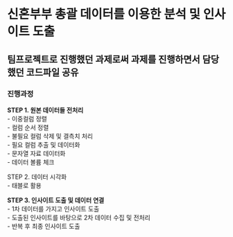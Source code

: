 # 신혼부부 총괄 데이터를 이용한 분석 및 인사이트 도출

## 팀프로젝트로 진행했던 과제로써 과제를 진행하면서 담당했던 코드파일 공유

### 진행과정 

**STEP 1. 원본 데이터들 전처리**  
    - 이중컬럼 정렬   
    - 컬럼 순서 정렬  
    - 불필요 컬럼 삭제 및 결측치 처리  
    - 필요 컬럼 추출 및 데이터화  
    - 문자열 자료 데이터화  
    - 데이터 볼륨 체크  

STEP 2. 데이터 시각화  
    - 태블로 활용

**STEP 3. 인사이트 도출 및 데이터 연결**  
    - 1차 데이터를 가지고 인사이트 도출  
    - 도출된 인사이트를 바탕으로 2차 데이터 수집 및 전처리  
    - 반복 후 최종 인사이트 도출  
